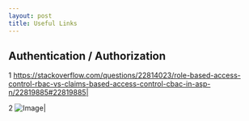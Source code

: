 ```yaml
---
layout: post
title: Useful Links
---
```


## Authentication / Authorization


 1 https://stackoverflow.com/questions/22814023/role-based-access-control-rbac-vs-claims-based-access-control-cbac-in-asp-n/22819885#22819885|
 
 
 2 
    ![Image](https://i.stack.imgur.com/WMblk.png)|

